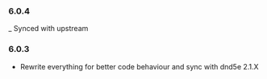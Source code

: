 ### 6.0.4

_ Synced with upstream

### 6.0.3

- Rewrite everything for better code behaviour and sync with dnd5e 2.1.X
